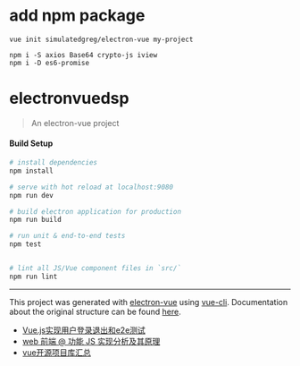 # add npm package
```
vue init simulatedgreg/electron-vue my-project

npm i -S axios Base64 crypto-js iview
npm i -D es6-promise
```

# electronvuedsp

> An electron-vue project

#### Build Setup

``` bash
# install dependencies
npm install

# serve with hot reload at localhost:9080
npm run dev

# build electron application for production
npm run build

# run unit & end-to-end tests
npm test


# lint all JS/Vue component files in `src/`
npm run lint

```

---

This project was generated with [electron-vue](https://github.com/SimulatedGREG/electron-vue) using [vue-cli](https://github.com/vuejs/vue-cli). Documentation about the original structure can be found [here](https://simulatedgreg.gitbooks.io/electron-vue/content/index.html).

- [Vue.js实现用户登录退出和e2e测试](https://segmentfault.com/a/1190000009756158)
- [web 前端 @ 功能 JS 实现分析及其原理](https://segmentfault.com/a/1190000007846897)
- [vue开源项目库汇总](https://segmentfault.com/p/1210000008583242/read?from=timeline)
